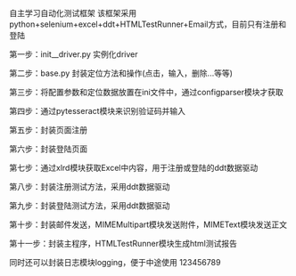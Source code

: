 自主学习自动化测试框架
该框架采用python+selenium+excel+ddt+HTMLTestRunner+Email方式，目前只有注册和登陆

第一步：init__driver.py 实例化driver

第二步：base.py 封装定位方法和操作(点击，输入，删除...等等)

第三步：将配置参数和定位数据放置在ini文件中，通过configparser模块才获取

第四步：通过pytesseract模块来识别验证码并输入

第五步：封装页面注册

第六步：封装登陆页面

第七步：通过xlrd模块获取Excel中内容，用于注册或登陆的ddt数据驱动

第八步：封装注册测试方法，采用ddt数据驱动

第九步：封装登陆测试方法，采用ddt数据驱动

第十步：封装邮件发送，MIMEMultipart模块发送附件，MIMEText模块发送正文

第十一步：封装主程序，HTMLTestRunner模块生成html测试报告

同时还可以封装日志模块logging，便于中途使用
123456789